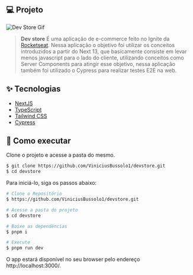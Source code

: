 ## 💻 Projeto

![Dev Store Gif](.github/images/dev-store.gif)

> <b>Dev store</b> É uma aplicação de e-commerce feito no Ignite da [Rocketseat](https://github.com/Rocketseat). Nessa aplicação o objetivo foi utilizar os conceitos introduzidos a partir do Next 13, que basicamente consiste em levar menos javascript para o lado do cliente, utilizando conceitos como Server Components para atingir esse objetivo, nessa aplicação também foi utilizado o Cypress para realizar testes E2E na web.

## ✨ Tecnologias

- [NextJS](https://nextjs.org/)
- [TypeScript](https://www.typescriptlang.org/)
- [Tailwind CSS](https://tailwindcss.com/)
- [Cypress](https://docs.cypress.io/guides/overview/why-cypress)

## 🚀 Como executar

Clone o projeto e acesse a pasta do mesmo.

```bash
$ git clone https://github.com/ViniciusBussolo1/devstore.git
$ cd devstore
```

Para iniciá-lo, siga os passos abaixo:

```bash
# Clone o Repositório
$ https://github.com/ViniciusBussolo1/devstore.git
```

```bash
# Acesse a pasta do projeto
$ cd devstore
```

```bash
# Baixe as dependências
$ pnpm i
```

```bash
# Execute
$ pnpm run dev
```

O app estará disponível no seu browser pelo endereço http://localhost:3000/.

